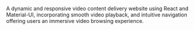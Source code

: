 A dynamic and responsive video content delivery website using React and Material-UI, incorporating smooth video playback, and intuitive navigation offering users an immersive video browsing experience.
